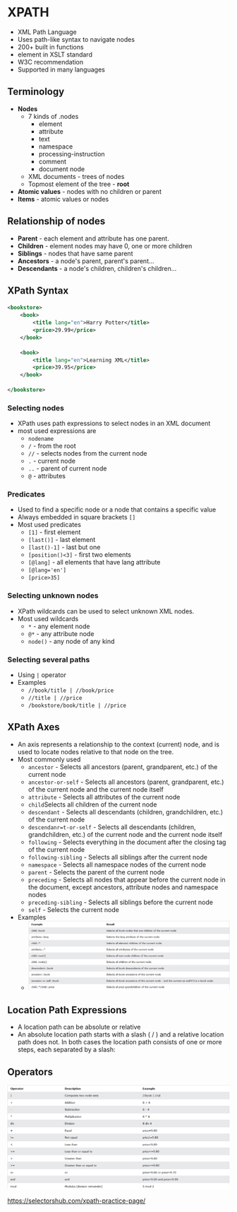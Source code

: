 # XPATH

* XML Path Language
* Uses path-like syntax to navigate nodes
* 200+ built in functions
* element in XSLT standard
* W3C recommendation
* Supported in many languages

## Terminology

* **Nodes** 
  * 7 kinds of .nodes
    * element
    * attribute
    * text
    * namespace
    * processing-instruction
    * comment
    * document node
  * XML documents - trees of nodes
  * Topmost element of the tree - **root**
* **Atomic values** - nodes with no children or parent
* **Items** - atomic values or nodes

## Relationship of nodes

* **Parent** - each element and attribute has one parent.
* **Children** - element nodes may have 0, one or more children
* **Siblings** - nodes that have same parent
* **Ancestors** - a node's parent, parent's parent...
* **Descendants** - a node's children, children's children...

## XPath Syntax

```xml
<bookstore>
    <book>
        <title lang="en">Harry Potter</title>
        <price>29.99</price>
    </book>

    <book>
        <title lang="en">Learning XML</title>
        <price>39.95</price>
    </book>
    
</bookstore>
```

### Selecting nodes

* XPath uses path expressions to select nodes in an XML document
* most used expressions are
  * `nodename`
  * `/` - from the root
  * `//` - selects nodes from the current node
  * `.` - current node
  * `..` - parent of current node
  * `@` - attributes

### Predicates

* Used to find a specific node or a node that contains a specific value
* Always embedded in square brackets `[]`
* Most used predicates
  * `[1]` - first element
  * `[last()]` - last element
  * `[last()-1]` - last but one
  * `[position()<3]` - first two elements
  * `[@lang]` - all elements that have lang attribute
  * `[@lang='en']`
  * `[price>35]`

### Selecting unknown nodes

* XPath wildcards can be used to select unknown XML nodes.
* Most used wildcards
  * `*` - any element node
  * `@*` - any attribute node
  * `node()` - any node of any kind

### Selecting several paths

* Using `|` operator
* Examples
  * `//book/title | //book/price`
  * `//title | //price`
  * `/bookstore/book/title | //price`

## XPath Axes

* An axis represents a relationship to the context (current) node, and is used to locate nodes relative to that node on the tree.
* Most commonly used
  * `ancestor` - Selects all ancestors (parent, grandparent, etc.) of the current node
  * `ancestor-or-self` - Selects all ancestors (parent, grandparent, etc.) of the current node and the current node itself
  * `attribute` - Selects all attributes of the current node
  * `child`Selects all children of the current node
  * `descendant` - Selects all descendants (children, grandchildren, etc.) of the current node
  * `descendanr=t-or-self` -  	Selects all descendants (children, grandchildren, etc.) of the current node and the current node itself
  * `following` - Selects everything in the document after the closing tag of the current node
  * `following-sibling` - Selects all siblings after the current node
  * `namespace` - Selects all namespace nodes of the current node
  * `parent` - Selects the parent of the current node
  * `preceding` - Selects all nodes that appear before the current node in the document, except ancestors, attribute nodes and namespace nodes
  * `preceding-sibling` - Selects all siblings before the current node
  * `self` -  	Selects the current node
* Examples
  * ![xpath](xpath1.png)

## Location Path Expressions

* A location path can be absolute or relative
* An absolute location path starts with a slash ( / ) and a relative location path does not. In both cases the location path consists of one or more steps, each separated by a slash:

## Operators

![operators](operators.png)



<https://selectorshub.com/xpath-practice-page/>